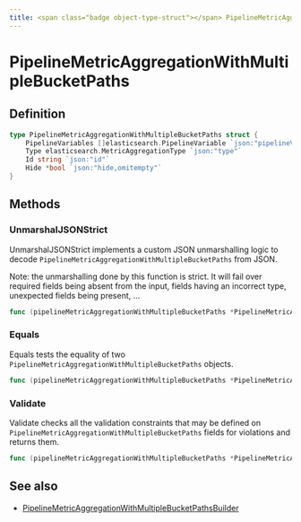 ```yaml
---
title: <span class="badge object-type-struct"></span> PipelineMetricAggregationWithMultipleBucketPaths
---
```

# <span class="badge object-type-struct"></span> PipelineMetricAggregationWithMultipleBucketPaths

## Definition

```go
type PipelineMetricAggregationWithMultipleBucketPaths struct {
    PipelineVariables []elasticsearch.PipelineVariable `json:"pipelineVariables,omitempty"`
    Type elasticsearch.MetricAggregationType `json:"type"`
    Id string `json:"id"`
    Hide *bool `json:"hide,omitempty"`
}
```
## Methods

### <span class="badge object-method"></span> UnmarshalJSONStrict

UnmarshalJSONStrict implements a custom JSON unmarshalling logic to decode `PipelineMetricAggregationWithMultipleBucketPaths` from JSON.

Note: the unmarshalling done by this function is strict. It will fail over required fields being absent from the input, fields having an incorrect type, unexpected fields being present, …

```go
func (pipelineMetricAggregationWithMultipleBucketPaths *PipelineMetricAggregationWithMultipleBucketPaths) UnmarshalJSONStrict(raw []byte) error
```

### <span class="badge object-method"></span> Equals

Equals tests the equality of two `PipelineMetricAggregationWithMultipleBucketPaths` objects.

```go
func (pipelineMetricAggregationWithMultipleBucketPaths *PipelineMetricAggregationWithMultipleBucketPaths) Equals(other PipelineMetricAggregationWithMultipleBucketPaths) bool
```

### <span class="badge object-method"></span> Validate

Validate checks all the validation constraints that may be defined on `PipelineMetricAggregationWithMultipleBucketPaths` fields for violations and returns them.

```go
func (pipelineMetricAggregationWithMultipleBucketPaths *PipelineMetricAggregationWithMultipleBucketPaths) Validate() error
```

## See also

 * <span class="badge builder"></span> [PipelineMetricAggregationWithMultipleBucketPathsBuilder](./builder-PipelineMetricAggregationWithMultipleBucketPathsBuilder.md)
